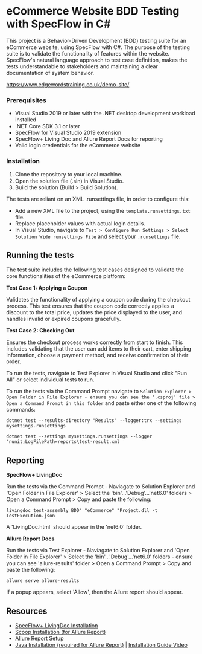 # eCommerce Website BDD Testing with SpecFlow in C#

This project is a Behavior-Driven Development (BDD) testing suite for an eCommerce website, using SpecFlow with C#. The purpose of the testing suite is to validate the functionality of features within the website. SpecFlow's natural language approach to test case definition, makes the tests understandable to stakeholders and maintaining a clear documentation of system behavior.

https://www.edgewordstraining.co.uk/demo-site/

### Prerequisites

- Visual Studio 2019 or later with the .NET desktop development workload installed
- .NET Core SDK 3.1 or later
- SpecFlow for Visual Studio 2019 extension
- SpecFlow+ Living Doc and Allure Report Docs for reporting
- Valid login credentials for the eCommerce website

### Installation

1. Clone the repository to your local machine.
2. Open the solution file (.sln) in Visual Studio.
3. Build the solution (Build > Build Solution).

The tests are reliant on an XML .runsettings file, in order to configure this:

- Add a new XML file to the project, using the `template.runsettings.txt` file.
- Replace placeholder values with actual login details.
- In Visual Studio, navigate to `Test > Configure Run Settings > Select Solution Wide runsettings File` and select your `.runsettings` file.

## Running the tests

The test suite includes the following test cases designed to validate the core functionalities of the eCommerce platform:

**Test Case 1: Applying a Coupon**

Validates the functionality of applying a coupon code during the checkout process. This test ensures that the coupon code correctly applies a discount to the total price, updates the price displayed to the user, and handles invalid or expired coupons gracefully.

**Test Case 2: Checking Out**

Ensures the checkout process works correctly from start to finish. This includes validating that the user can add items to their cart, enter shipping information, choose a payment method, and receive confirmation of their order.

To run the tests, navigate to Test Explorer in Visual Studio and click "Run All" or select individual tests to run.

To run the tests via the Command Prompt navigate to `Solution Explorer > Open Folder in File Explorer - ensure you can see the '.csproj' file > Open a Command Prompt in this folder` and paste either one of the following commands:

`dotnet test --results-directory "Results" --logger:trx --settings mysettings.runsettings`

`dotnet test --settings mysettings.runsettings --logger "nunit;LogFilePath=reports\test-result.xml`

## Reporting

**SpecFlow+ LivingDoc**

Run the tests via the Command Prompt - Naviagate to Solution Explorer and 'Open Folder in File Explorer' > Select the 'bin'...'Debug'...'net6.0' folders > Open a Command Prompt > Copy and paste the following:

`livingdoc test-assembly BDD" "eCommerce" "Project.dll -t TestExecution.json`

A 'LivingDoc.html' should appear in the 'net6.0' folder.

**Allure Report Docs**

Run the tests via Test Explorer - Naviagate to Solution Explorer and 'Open Folder in File Explorer' > Select the 'bin'...'Debug'...'net6.0' folders - ensure you can see 'allure-results' folder > Open a Command Prompt > Copy and paste the following:

`allure serve allure-results`

If a popup appears, select 'Allow', then the Allure report should appear.

## Resources
- [SpecFlow+ LivingDoc Installation](https://docs.specflow.org/projects/specflow-livingdoc/en/latest/LivingDocGenerator/Installing-the-command-line-tool.html)
- [Scoop Installation (for Allure Report)](https://scoop.sh/)
- [Allure Report Setup](https://allurereport.org/docs/gettingstarted-installation/)
- [Java Installation (required for Allure Report)](https://www.oracle.com/uk/java/technologies/downloads/#jdk22-windows) | [Installation Guide Video](https://www.youtube.com/watch?v=SQykK40fFds)